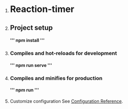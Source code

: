 1. # Reaction-timer
  
2. ## Project setup
    #### ''' npm install  '''
3. ### Compiles and hot-reloads for development
    ####  ''' npm run serve '''

4. ### Compiles and minifies for production
    ####  ''' npm run '''

5. Customize configuration
See [Configuration Reference](https://cli.vuejs.org/config/).

